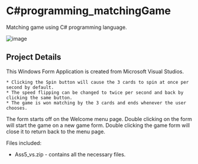 # C#programming_matchingGame
Matching game using C# programming language.

![image](https://user-images.githubusercontent.com/82129736/118905039-fe1a6c00-b8e8-11eb-913a-a294a5e176ac.png)

## Project Details

This Windows Form Application is created from Microsoft Visual Studios. 

    * Clicking the Spin button will cause the 3 cards to spin at once per second by default.
    * The speed flipping can be changed to twice per second and back by clicking the same button.
    * The game is won matching by the 3 cards and ends whenever the user chooses.
    
The form starts off on the Welcome menu page. Double clicking on the form will start the game on a new game form. Double clicking the game form will close it to return back to the menu page.

Files included: 
 - Ass5_vs.zip - contains all the necessary files.
